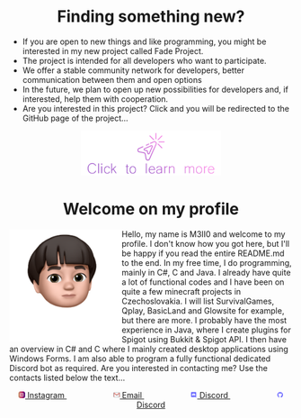 <h1 align="center">Finding something new?</h1>

- If you are open to new things and like programming, you might be interested in my new project called Fade Project.
- The project is intended for all developers who want to participate.
- We offer a stable community network for developers, better communication between them and open options
- In the future, we plan to open up new possibilities for developers and, if interested, help them with cooperation.
- Are you interested in this project? Click and you will be redirected to the GitHub page of the project...

<a href="https://github.com/M3II0/FadeProject">
 <p align="center">
  <img src="./FadeProjectRedirect/Banner.png" width="250" height="80">
 </p>
</a>

<h1 align="center">Welcome on my profile</h1>
<p>
 <img src="./Profile/bitmoji.png" align="left" width="200">
 Hello, my name is M3II0 and welcome to my profile. I don't know how you got here, but I'll be happy if you read the entire README.md to the end.
 In my free time, I do programming, mainly in C#, C and Java. I already have quite a lot of functional codes and I have been on quite a few minecraft projects in Czechoslovakia. I will list SurvivalGames, Qplay, BasicLand and Glowsite for example, but there are more.
 I probably have the most experience in Java, where I create plugins for Spigot using Bukkit & Spigot API. I then have an overview in C# and C where I mainly created desktop applications using Windows Forms. I am also able to program a fully functional dedicated Discord bot as required.
 Are you interested in contacting me? Use the contacts listed below the text...
</p>

<p align="center">
 <a href="https://www.instagram.com/m_3_i_i_0/">
   <img src="./Contacts/Instagram.png" width="12"> Instagram
 </a>&nbsp;&nbsp;&nbsp;&nbsp;&nbsp;&nbsp;&nbsp;&nbsp;&nbsp;&nbsp;&nbsp;&nbsp;&nbsp;&nbsp;&nbsp;&nbsp;&nbsp;&nbsp;&nbsp;&nbsp;
 <a href="mailto: mellomainmail@gmail.com">
   <img src="./Contacts/Email.png" width="12"> Email
 </a>&nbsp;&nbsp;&nbsp;&nbsp;&nbsp;&nbsp;&nbsp;&nbsp;&nbsp;&nbsp;&nbsp;&nbsp;&nbsp;&nbsp;&nbsp;&nbsp;&nbsp;&nbsp;&nbsp;&nbsp;
 <a href="https://discord.com/users/718022945737539635/">
   <img src="./Contacts/Discord.png" width="12"> Discord
 </a>&nbsp;&nbsp;&nbsp;&nbsp;&nbsp;&nbsp;&nbsp;&nbsp;&nbsp;&nbsp;&nbsp;&nbsp;&nbsp;&nbsp;&nbsp;&nbsp;&nbsp;&nbsp;&nbsp;&nbsp;
 <a href="https://github.com/M3II0">
   <img src="./Contacts/GitHub.png" width="12"> Discord
 </a>
</p>